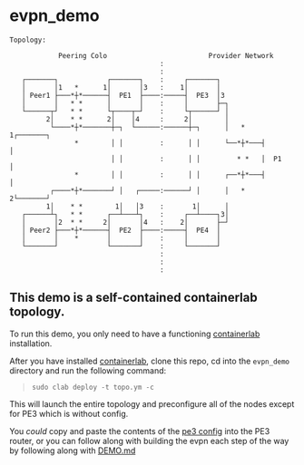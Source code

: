 # evpn_demo

```
Topology:
                                                                          
            Peering Colo                         Provider Network         
                                     :                                    
                                     :                                    
   ┌───────┐            ┌───────┐    :     ┌───────┐                      
   │       │1   *      1│       │3   :    1│       │                      
   │ Peer1 ├───*┼*──────┤  PE1  ├────:─────┤  PE3  │3                     
   │       │   * *      │       │    :     │       ├─┐                    
   └──────┬┘   * *      └┬────┬─┘    :     └┬──────┘ │                    
         2│    * *      2│    │4     :     2│        │                    
          └────*┼*───────┼─┐  └──────:──────┼─┐      │   *   1┌───────┐   
                *        │ │         :      │ │      └──*┼*───┤       │   
                         │ │         :      │ │         * *   │  P1   │   
                *        │ │         :      │ │      ┌──*┼*───┤       │   
          ┌────*┼*───────┘ │   ┌─────:──────┘ │      │   *   2└───────┘   
         1│    * *        1│   │3    :       1│      │                    
   ┌──────┴┐   * *      ┌──┴───┴┐    :     ┌──┴────┐3│                    
   │       │2  * *     2│       │4   :    2│       ├─┘                    
   │ Peer2 ├───*┼*──────┤  PE2  ├────:─────┤  PE4  │                      
   │       │    *       │       │    :     │       │                      
   └───────┘            └───────┘    :     └───────┘                      
                                     :                                    
                                     :                                    
                                     :                                    
```                                                                        

## This demo is a self-contained containerlab topology.

To run this demo, you only need to have a functioning [containerlab](https://containerlab.dev) installation.

After you have installed [containerlab](https://containerlab.dev), clone this repo, cd into the `evpn_demo` directory and run the following command:

> `sudo clab deploy -t topo.ym -c`

This will launch the entire topology and preconfigure all of the nodes except for PE3 which is without config.

You _could_ copy and paste the contents of the [pe3 config](configs/pe3.cfg) into the PE3 router, or you can follow along with building the evpn each step of the way by following along with [DEMO.md](DEMO.md)
